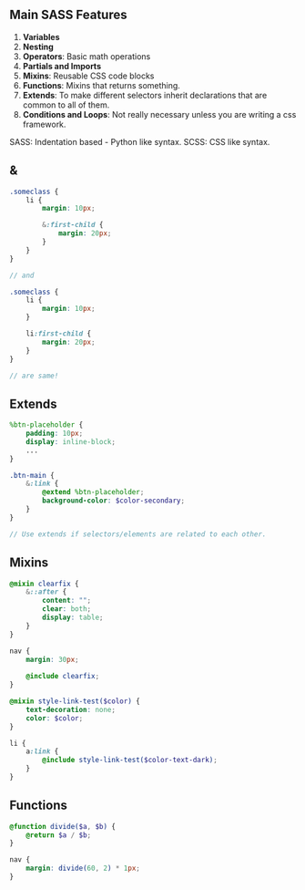 ## Main SASS Features

1. __Variables__
2. __Nesting__
3. __Operators__: Basic math operations
4. __Partials and Imports__
5. __Mixins__: Reusable CSS code blocks
6. __Functions__: Mixins that returns something.
7. __Extends__: To make different selectors inherit declarations that are common to all of them.
8. __Conditions and Loops__: Not really necessary unless you are writing a css framework.

SASS: Indentation based - Python like syntax.
SCSS: CSS like syntax.

## &

```scss
.someclass {
    li {
        margin: 10px;

        &:first-child {
            margin: 20px;
        }
    }
}

// and

.someclass {
    li {
        margin: 10px;
    }

    li:first-child {
        margin: 20px;
    }
}

// are same!
```

## Extends

```scss
%btn-placeholder {
    padding: 10px;
    display: inline-block;
    ...
}

.btn-main {
    &:link {
        @extend %btn-placeholder;
        background-color: $color-secondary;
    }
}

// Use extends if selectors/elements are related to each other.
```

## Mixins

```scss
@mixin clearfix {
    &::after {
        content: "";
        clear: both;
        display: table;
    }
}

nav {
    margin: 30px;
    
    @include clearfix;
}
```

```scss
@mixin style-link-test($color) {
    text-decoration: none;
    color: $color;
}

li {
    a:link {
        @include style-link-test($color-text-dark);
    }
}
```

## Functions

```scss
@function divide($a, $b) {
    @return $a / $b;
}

nav {
    margin: divide(60, 2) * 1px;
}
```